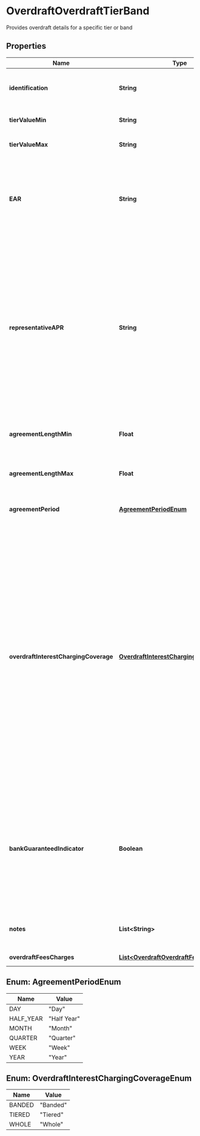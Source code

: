 

# OverdraftOverdraftTierBand

Provides overdraft details for a specific tier or band
## Properties

Name | Type | Description | Notes
------------ | ------------- | ------------- | -------------
**identification** | **String** | Unique and unambiguous identification of a  Tier Band for a overdraft. |  [optional]
**tierValueMin** | **String** | Minimum value of Overdraft Tier/Band | 
**tierValueMax** | **String** | Maximum value of Overdraft Tier/Band |  [optional]
**EAR** | **String** | EAR means Effective Annual Rate and/or Equivalent Annual Rate (frequently used interchangeably), being the actual annual interest rate of an Overdraft. |  [optional]
**representativeAPR** | **String** | An annual percentage rate (APR) is the annual rate charged for borrowing or earned through an investment. APR is expressed as a percentage that represents the actual yearly cost of funds over the term of a loan. This includes any fees or additional costs associated with the transaction but does not take compounding into account. |  [optional]
**agreementLengthMin** | **Float** | Specifies the minimum length of a band for a fixed overdraft agreement |  [optional]
**agreementLengthMax** | **Float** | Specifies the maximum length of a band for a fixed overdraft agreement |  [optional]
**agreementPeriod** | [**AgreementPeriodEnum**](#AgreementPeriodEnum) | Specifies the period of a fixed length overdraft agreement |  [optional]
**overdraftInterestChargingCoverage** | [**OverdraftInterestChargingCoverageEnum**](#OverdraftInterestChargingCoverageEnum) | Refers to which interest rate is applied when interests are tiered. For example, if an overdraft balance is £2k and the interest tiers are:- 0-£500 0.1%, 500-1000 0.2%, 1000-10000 0.5%, then the applicable interest rate could either be 0.5% of the entire balance (since the account balance sits in the top interest tier) or (0.1%*500)+(0.2%*500)+(0.5%*1000). In the 1st situation, we say the interest is applied to the ‘Whole’ of the account balance,  and in the 2nd that it is ‘Tiered’. |  [optional]
**bankGuaranteedIndicator** | **Boolean** | Indicates whether the advertised overdraft rate is guaranteed to be offered to a borrower by the bank e.g. if it’s part of a government scheme, or whether the rate may vary dependent on the applicant’s circumstances. |  [optional]
**notes** | **List&lt;String&gt;** | Optional additional notes to supplement the Tier/band details |  [optional]
**overdraftFeesCharges** | [**List&lt;OverdraftOverdraftFeesCharges&gt;**](OverdraftOverdraftFeesCharges.md) | Overdraft fees and charges |  [optional]



## Enum: AgreementPeriodEnum

Name | Value
---- | -----
DAY | &quot;Day&quot;
HALF_YEAR | &quot;Half Year&quot;
MONTH | &quot;Month&quot;
QUARTER | &quot;Quarter&quot;
WEEK | &quot;Week&quot;
YEAR | &quot;Year&quot;



## Enum: OverdraftInterestChargingCoverageEnum

Name | Value
---- | -----
BANDED | &quot;Banded&quot;
TIERED | &quot;Tiered&quot;
WHOLE | &quot;Whole&quot;



